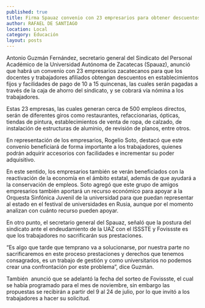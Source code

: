 ```yaml
---
published: true
title: Firma Spauaz convenio con 23 empresarios para obtener descuentos en establecimientos
author: RAFAEL DE SANTIAGO
location: Local
category: Educación
layout: posts
---
```


Antonio Guzmán Fernández, secretario general del Sindicato del Personal Académico de la Universidad Autónoma de Zacatecas (Spauaz), anunció que habrá un convenio con 23 empresarios zacatecanos para que los docentes y trabajadores afiliados obtengan descuentos en establecimientos fijos y facilidades de pago de 10 a 15 quincenas, las cuales serán pagadas a través de la caja de ahorro del sindicato, y se cobrará vía nómina a los trabajadores.

Estas 23 empresas, las cuales generan cerca de 500 empleos directos, serán de diferentes giros como restaurantes, refaccionarias, ópticas, tiendas de pintura, establecimientos de venta de ropa, de calzado, de instalación de estructuras de aluminio, de revisión de planos, entre otros.

En representación de los empresarios, Rogelio Soto, destacó que este convenio beneficiará de forma importante a los trabajadores, quienes podrán adquirir accesorios con facilidades e incrementar su poder adquisitivo.

En este sentido, los empresarios también se verán beneficiados con la reactivación de la economía en el ámbito estatal, además de que ayudará a la conservación de empleos.
Soto agregó que este grupo de amigos empresarios también aportará un recurso económico para apoyar a la Orquesta Sinfónica Juvenil de la universidad para que puedan representar al estado en el festival de universidades en Rusia, aunque por el momento analizan con cuánto recurso pueden apoyar.


En otro punto, el secretario general del Spauaz, señaló que la postura del sindicato ante el endeudamiento de la UAZ con el ISSSTE y Fovissste es que los trabajadores no sacrificarán sus prestaciones.

“Es algo que tarde que temprano va a solucionarse, por nuestra parte no sacrificaremos en este proceso prestaciones y derechos que tenemos consagrados, es un trabajo de gestión y como universitarios no podemos crear una confrontación por este problema”, dice Guzmán.

También  anunció que se adelantó la fecha del sorteo de Fovissste, el cual se había programado para el mes de noviembre, sin embargo las propuestas se recibirán a partir del 9 al 24 de julio, por lo que invitó a los trabajadores a hacer su solicitud.
